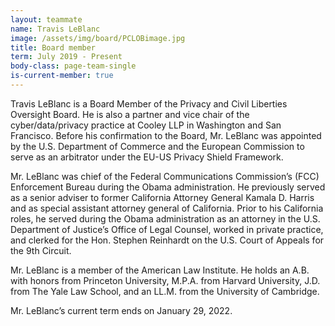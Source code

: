 ```yaml
---
layout: teammate
name: Travis LeBlanc
image: /assets/img/board/PCLOBimage.jpg
title: Board member
term: July 2019 - Present
body-class: page-team-single
is-current-member: true
---
```

Travis LeBlanc is a Board Member of the Privacy and Civil Liberties Oversight Board. He is also a partner and vice chair of the cyber/data/privacy practice at Cooley LLP in Washington and San Francisco. Before his confirmation to the Board, Mr. LeBlanc was appointed by the U.S. Department of Commerce and the European Commission to serve as an arbitrator under the EU-US Privacy Shield Framework. 

Mr. LeBlanc was chief of the Federal Communications Commission’s (FCC) Enforcement Bureau during the Obama administration. He previously served as a senior adviser to former California Attorney General Kamala D. Harris and as special assistant attorney general of California. Prior to his California roles, he served during the Obama administration as an attorney in the U.S. Department of Justice’s Office of Legal Counsel, worked in private practice, and clerked for the Hon. Stephen Reinhardt on the U.S. Court of Appeals for the 9th Circuit.

Mr. LeBlanc is a member of the American Law Institute. He holds an A.B. with honors from Princeton University, M.P.A. from Harvard University, J.D. from The Yale Law School, and an LL.M. from the University of Cambridge.

Mr. LeBlanc’s current term ends on January 29, 2022.
